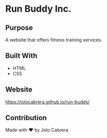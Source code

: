 # Run Buddy Inc.

## Purpose
A website that offers fitness training services.

## Built With
* HTML
* CSS

## Website
https://jolocabrera.github.io/run-buddy/

## Contribution
Made with ❤️ by Jolo Cabrera
